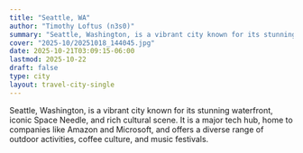 ```yaml
---
title: "Seattle, WA"
author: "Timothy Loftus (n3s0)"
summary: "Seattle, Washington, is a vibrant city known for its stunning waterfront, iconic Space Needle, and rich cultural scene. It is a major tech hub, home to companies like Amazon and Microsoft, and offers a diverse range of outdoor activities, coffee culture, and music festivals."
cover: "2025-10/20251018_144045.jpg"
date: 2025-10-21T03:09:15-06:00
lastmod: 2025-10-22
draft: false
type: city
layout: travel-city-single
---
```


Seattle, Washington, is a vibrant city known for its stunning waterfront, iconic 
Space Needle, and rich cultural scene. It is a major tech hub, home to companies 
like Amazon and Microsoft, and offers a diverse range of outdoor activities, 
coffee culture, and music festivals.
